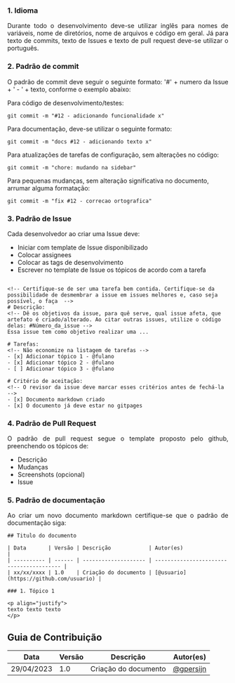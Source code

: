 
### 1. Idioma

<p align="justify">
Durante todo o desenvolvimento deve-se utilizar inglês para nomes de variáveis, nome de diretórios, nome de arquivos e código em geral. Já para texto de commits, texto de Issues e texto de pull request deve-se utilizar o português.</p>

### 2. Padrão de commit

<p align="justify">
O padrão de commit deve seguir o seguinte formato: '#' + numero da Issue + ' - ' + texto, conforme o exemplo abaixo:</p>

Para código de desenvolvimento/testes:

```
git commit -m "#12 - adicionando funcionalidade x"
```

Para documentação, deve-se utilizar o seguinte formato:

```
git commit -m "docs #12 - adicionando texto x"
```

Para atualizações de tarefas de configuração, sem alterações no código:

```
git commit -m "chore: mudando na sidebar"
```

Para pequenas mudanças, sem alteração significativa no documento, arrumar alguma formatação:

```
git commit -m "fix #12 - correcao ortografica"
```

### 3. Padrão de Issue

Cada desenvolvedor ao criar uma Issue deve:

- Iniciar com template de Issue disponibilizado
- Colocar assignees
- Colocar as tags de desenvolvimento
- Escrever no template de Issue os tópicos de acordo com a tarefa

```

<!-- Certifique-se de ser uma tarefa bem contida. Certifique-se da possibilidade de desmembrar a issue em issues melhores e, caso seja possível, o faça  -->
# Descrição:
<!-- Dê os objetivos da issue, para quê serve, qual issue afeta, que artefato é criado/alterado. Ao citar outras issues, utilize o código delas: #Número_da_issue -->
Essa issue tem como objetivo realizar uma ...

# Tarefas:
<!-- Não economize na listagem de tarefas -->
- [x] Adicionar tópico 1 - @fulano
- [x] Adicionar tópico 2 - @fulano
- [ ] Adicionar tópico 3 - @fulano

# Critério de aceitação:
<!-- O revisor da issue deve marcar esses critérios antes de fechá-la -->
- [x] Documento markdown criado
- [x] O documento já deve estar no gitpages

```

### 4. Padrão de Pull Request

<p align="justify">
O padrão de pull request segue o template proposto pelo github, preenchendo os tópicos de:</p>

- Descrição
- Mudanças
- Screenshots (opcional)
- Issue

### 5. Padrão de documentação

<p align="justify">
Ao criar um novo documento markdown certifique-se que o padrão de documentação siga:

```
## Titulo do documento

| Data       | Versão | Descrição            | Autor(es)                                |
| ---------- | ------ | -------------------- | ---------------------------------------- |
| xx/xx/xxxx | 1.0    | Criação do documento | [@usuario](https://github.com/usuario) |

### 1. Tópico 1

<p align="justify">
texto texto texto
</p>

```

## Guia de Contribuição

| Data       | Versão | Descrição            | Autor(es)                                |
| ---------- | ------ | -------------------- | ---------------------------------------- |
| 29/04/2023 | 1.0    | Criação do documento | [@gpersijn](https://github.com/gpersijn) |
